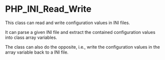 PHP_INI_Read_Write
==================

This class can read and write configuration values in INI files.

It can parse a given INI file and extract the contained configuration values into class array variables.

The class can also do the opposite, i.e., write the configuration values in the array variable back to a INI file.
